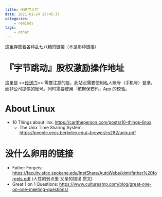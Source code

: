 ```yaml
---
title: 传送门大厅
date: 2021-01-24 17:45:37
categories:
    - reminds
tags:
    - other
---
```


这里存放着各种乱七八糟的链接（不是那种链接）
<!-- more -->

# 『字节跳动』股权激励操作地址

这里是 >>[传送门](https://www.mysmartadvisor.com)<<
需要注意的是，此站点需要使用私人账号（手机号）登录，而非公司提供的账号。同时需要使用「核聚保安码」App 的校验。

# About Linux

- 10 Things about linx: https://carltheperson.com/posts/10-things-linux
    - The Unix Time Sharing System: https://people.eecs.berkeley.edu/~brewer/cs262/unix.pdf

# 没什么卵用的链接

- Father Forgets: https://faculty.sfcc.spokane.edu/InetShare/AutoWebs/kimt/father%20forgets.pdf (人性的弱点里 父亲的错误 原文)
- Great 1 on 1 Questions: https://www.cultureamp.com/blog/great-one-on-one-meeting-questions/
